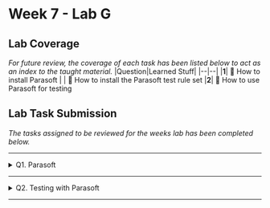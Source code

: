 # Week 7 - Lab G

## Lab Coverage
*For future review, the coverage of each task has been listed below to act as an index to the taught material.*
|Question|Learned Stuff|
|--|--|
|**1**| 🤔 How to install Parasoft
| | 🤔 How to install the Parasoft test rule set
|**2**| 🤔 How to use Parasoft for testing

## Lab Task Submission
*The tasks assigned to be reviewed for the weeks lab has been completed below.*

----

<details> <!-- Question 1 -->
  <summary> Q1. Parasoft </summary>

<details>
  <summary> Installation </summary>

### Installing Parasoft C/C++ Test

This section is not required if running Parasoft in any CS Lab.

Follow the instructions on [Canvas - 500083](https://canvas.hull.ac.uk/courses/69663/files/5257139?module_item_id=1102569)  

### Installing Parasoft C++ Test Rule Set

Follow the instructions on [Canvas - 500083](https://canvas.hull.ac.uk/courses/69663/files/5257139?module_item_id=1102569)  

### Using Parasoft C/C++ Test

**To run Parasoft when not in a CS Lab you'll need to connect to the University VPN (see [Canvas - CS General](https://canvas.hull.ac.uk/courses/17835/pages/setting-up-your-pc)) so that Parasoft is able to contact its license server.**

Follow the instructions on [Canvas - 500083](https://canvas.hull.ac.uk/courses/69663/files/5257139?module_item_id=1102569)
</details>

### Parasoft Screenshots
![image](https://github.com/TheOtherRealMesteven/Lab-Book/assets/115008465/66608031-aaa5-449c-8043-d60815c45f0b)

![image](https://github.com/TheOtherRealMesteven/Lab-Book/assets/115008465/b4012b61-11e7-4c74-952c-425261043376)

![image](https://github.com/TheOtherRealMesteven/Lab-Book/assets/115008465/c46ef1ce-9ff8-42f3-a2ca-a51c38ddee96)

![image](https://github.com/TheOtherRealMesteven/Lab-Book/assets/115008465/dc4849e0-de7c-48f1-acad-8f2242d5df5d)


</details>

----

<details> <!-- Question 2 -->
  <summary> Q2. Testing with Parasoft </summary>

### Errors to fix
![image](https://github.com/TheOtherRealMesteven/Lab-Book/assets/115008465/8d2d9a5b-c555-46a5-af2d-eda5d3ed0981)

<details>
  <summary>[Severity 1] Declare a copy constructor</summary>

### Brief
The copy constructor is used to copy the classes details from one instance to a new instance of the class and this method is usually handled by the compiler.
### Changes
#### Errors
![image](https://github.com/TheOtherRealMesteven/Lab-Book/assets/115008465/7f2d89a8-f671-415a-ae31-3bd4dceb635c)
⬇⬇⬇⬇⬇⬇⬇⬇⬇⬇⬇⬇⬇⬇⬇⬇⬇⬇⬇⬇⬇⬇⬇⬇⬇⬇⬇⬇⬇⬇⬇⬇⬇⬇⬇⬇⬇⬇⬇⬇⬇⬇⬇⬇⬇⬇
![image](https://github.com/TheOtherRealMesteven/Lab-Book/assets/115008465/d44a9d76-300a-41d4-a904-33b1a0160980)

#### Code
**Utility.h**
```diff
#pragma once
class Utility
{
public:
	Utility(void);
	~Utility(void);

+	Utility(const Utility& other); // Copy Constructor
	void SetSize(const int size);
	...
```
**Utility.cpp**
```c++
// Copy Constructor
Utility::Utility(const Utility& other) : m_numberArray(nullptr), m_size(other.m_size)
{
	if (!other.m_numberArray) return;
	m_numberArray = new int[m_size];
	for (int i = 0; i < m_size; i++) m_numberArray[i] = other.m_numberArray[i];
}
```

</details>
<details>
  <summary>[Severity 1] Declare a copy assignment operator</summary>

We are going to fix the first Severity 1 rule violation in `Utility.h` that Parasoft displays `A class 'Utility' must declare a copy assignment operator`

1. Go to the line of code (line 6 of `Utility.h`); this can be done by double-clicking on the violation.
2. Change this line appropriately.
3. Re-run Parasoft on the whole project, and you should see that there are now 10 violations, as we have now fixed the one on line 6.
   
### Brief
The copy assignment operator is used to copy the contents from one instance to another and this method is usually handled by the compiler.
### Changes
#### Errors
![image](https://github.com/TheOtherRealMesteven/Lab-Book/assets/115008465/d44a9d76-300a-41d4-a904-33b1a0160980)
⬇⬇⬇⬇⬇⬇⬇⬇⬇⬇⬇⬇⬇⬇⬇⬇⬇⬇⬇⬇⬇⬇⬇⬇⬇⬇⬇⬇⬇⬇⬇⬇⬇⬇⬇⬇⬇⬇⬇⬇⬇⬇⬇⬇⬇⬇
![image](https://github.com/TheOtherRealMesteven/Lab-Book/assets/115008465/64120513-6821-4bc5-bed2-888acda3fe92)


#### Code
**Utility.h**
```diff
#pragma once
class Utility
{
public:
	Utility(void);
	~Utility(void);

	Utility(const Utility& other); // Copy Constructor
+	Utility& operator = (const Utility& other); // Copy Assignment Operator

	void SetSize(const int size);
	...
```
**Utility.cpp**
```c++
// Copy Assignment Operator
Utility& Utility::operator=(const Utility& other)
{
	if (this != &other)
	{
		delete[] m_numberArray;
		m_size = other.m_size;
		m_numberArray = new int[m_size];
		for (int i = 0; i < m_size; i++) m_numberArray[i] = other.m_numberArray[i];
	}
	return *this;
}
```

</details>

<details>
  <summary>[Severity 3] Void Parameters</summary>

### Brief
Void represents nothing in the programming language. And by leaving the parameters blank, it is implied that there are no parameters.
### Changes
#### Errors
![image](https://github.com/TheOtherRealMesteven/Lab-Book/assets/115008465/64120513-6821-4bc5-bed2-888acda3fe92)
⬇⬇⬇⬇⬇⬇⬇⬇⬇⬇⬇⬇⬇⬇⬇⬇⬇⬇⬇⬇⬇⬇⬇⬇⬇⬇⬇⬇⬇⬇⬇⬇⬇⬇⬇⬇⬇⬇⬇⬇⬇⬇⬇⬇⬇⬇
![image](https://github.com/TheOtherRealMesteven/Lab-Book/assets/115008465/b25f7b48-3b19-4ec4-8848-b679f1247d91)


#### Code
**Utility.h**
```diff
-	Utility(void);
-	~Utility(void);
+	Utility();
+	~Utility();
```
**Utility.cpp**
```diff
-Utility::Utility(void) : m_numberArray(nullptr), m_size(0)
+Utility::Utility() : m_numberArray(nullptr), m_size(0)
{
}

-Utility::~Utility(void)
+Utility::~Utility() 
```

</details>

<details>
  <summary>[Severity 3] Declare Unity class as final</summary>

### Brief
By defining the class as final, it prevents users from inheriting from the class and misusing it.
### Changes
#### Errors
![image](https://github.com/TheOtherRealMesteven/Lab-Book/assets/115008465/b25f7b48-3b19-4ec4-8848-b679f1247d91)
⬇⬇⬇⬇⬇⬇⬇⬇⬇⬇⬇⬇⬇⬇⬇⬇⬇⬇⬇⬇⬇⬇⬇⬇⬇⬇⬇⬇⬇⬇⬇⬇⬇⬇⬇⬇⬇⬇⬇⬇⬇⬇⬇⬇⬇⬇
![image](https://github.com/TheOtherRealMesteven/Lab-Book/assets/115008465/344cefaa-b0e8-4488-aa0d-2a7855d0f426)



#### Code
**Utility.h**
```diff
#pragma once
-class Utility
+class Utility final
{
```
</details>

</details>

----

